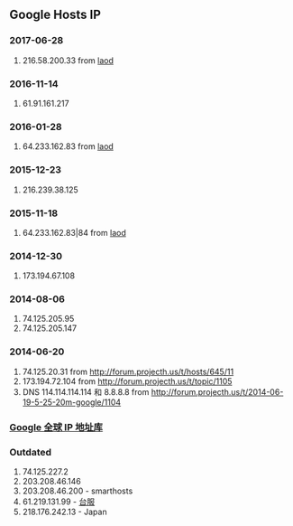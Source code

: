 ## Google Hosts IP

### 2017-06-28
1. 216.58.200.33 from [laod](http://laod.cn/)

### 2016-11-14
1. 61.91.161.217

### 2016-01-28
1. 64.233.162.83 from [laod](http://laod.cn/)

### 2015-12-23
1. 216.239.38.125

### 2015-11-18
1. 64.233.162.83|84 from [laod](http://laod.cn/)

### 2014-12-30 
1. 173.194.67.108

### 2014-08-06 
1. 74.125.205.95
2. 74.125.205.147

### 2014-06-20 
1. 74.125.20.31 from http://forum.projecth.us/t/hosts/645/11
2. 173.194.72.104 from http://forum.projecth.us/t/topic/1105
3. DNS 114.114.114.114 和 8.8.8.8 from http://forum.projecth.us/t/2014-06-19-5-25-20m-google/1104

### [Google 全球 IP 地址库](https://github.com/justjavac/Google-IPs)

### Outdated
1. 74.125.227.2
2. 203.208.46.146
3. 203.208.46.200 - smarthosts
4. 61.219.131.99 - [台服](http://forum.projecth.us/t/hosts/645/6)
5. 218.176.242.13 - Japan
